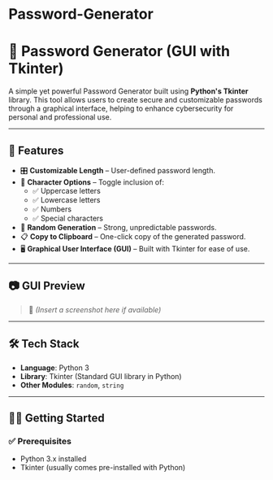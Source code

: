 # Password-Generator
# 🔐 Password Generator (GUI with Tkinter)

A simple yet powerful Password Generator built using **Python's Tkinter** library. This tool allows users to create secure and customizable passwords through a graphical interface, helping to enhance cybersecurity for personal and professional use.

---

## 🚀 Features

- 🎛️ **Customizable Length** – User-defined password length.
- 🧩 **Character Options** – Toggle inclusion of:
  - ✅ Uppercase letters
  - ✅ Lowercase letters
  - ✅ Numbers
  - ✅ Special characters
- 🔁 **Random Generation** – Strong, unpredictable passwords.
- 📋 **Copy to Clipboard** – One-click copy of the generated password.
- 🖥️ **Graphical User Interface (GUI)** – Built with Tkinter for ease of use.

---

## 📷 GUI Preview

> 📌 *(Insert a screenshot here if available)*

---

## 🛠️ Tech Stack

- **Language**: Python 3
- **Library**: Tkinter (Standard GUI library in Python)
- **Other Modules**: `random`, `string`

---

## 🧑‍💻 Getting Started

### ✅ Prerequisites
- Python 3.x installed  
- Tkinter (usually comes pre-installed with Python)


